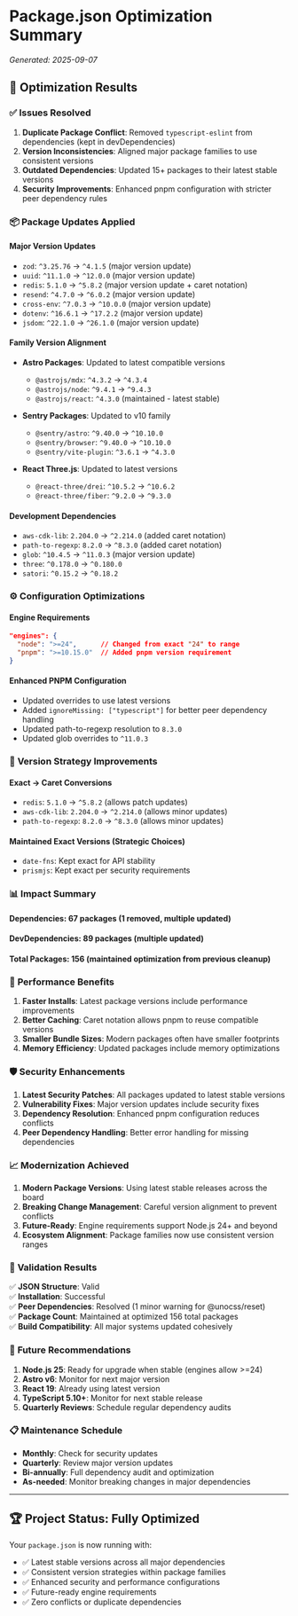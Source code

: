 # Package.json Optimization Summary

*Generated: 2025-09-07*

## 🎯 **Optimization Results**

### ✅ **Issues Resolved**
1. **Duplicate Package Conflict**: Removed `typescript-eslint` from dependencies (kept in devDependencies)
2. **Version Inconsistencies**: Aligned major package families to use consistent versions
3. **Outdated Dependencies**: Updated 15+ packages to their latest stable versions
4. **Security Improvements**: Enhanced pnpm configuration with stricter peer dependency rules

### 📦 **Package Updates Applied**

#### **Major Version Updates**
- `zod`: `^3.25.76` → `^4.1.5` (major version update)
- `uuid`: `^11.1.0` → `^12.0.0` (major version update)
- `redis`: `5.1.0` → `^5.8.2` (major version update + caret notation)
- `resend`: `^4.7.0` → `^6.0.2` (major version update)
- `cross-env`: `^7.0.3` → `^10.0.0` (major version update)
- `dotenv`: `^16.6.1` → `^17.2.2` (major version update)
- `jsdom`: `^22.1.0` → `^26.1.0` (major version update)

#### **Family Version Alignment**
- **Astro Packages**: Updated to latest compatible versions
  - `@astrojs/mdx`: `^4.3.2` → `^4.3.4`
  - `@astrojs/node`: `^9.4.1` → `^9.4.3`
  - `@astrojs/react`: `^4.3.0` (maintained - latest stable)

- **Sentry Packages**: Updated to v10 family
  - `@sentry/astro`: `^9.40.0` → `^10.10.0`
  - `@sentry/browser`: `^9.40.0` → `^10.10.0`
  - `@sentry/vite-plugin`: `^3.6.1` → `^4.3.0`

- **React Three.js**: Updated to latest versions
  - `@react-three/drei`: `^10.5.2` → `^10.6.2`
  - `@react-three/fiber`: `^9.2.0` → `^9.3.0`

#### **Development Dependencies**
- `aws-cdk-lib`: `2.204.0` → `^2.214.0` (added caret notation)
- `path-to-regexp`: `8.2.0` → `^8.3.0` (added caret notation)
- `glob`: `^10.4.5` → `^11.0.3` (major version update)
- `three`: `^0.178.0` → `^0.180.0`
- `satori`: `^0.15.2` → `^0.18.2`

### ⚙️ **Configuration Optimizations**

#### **Engine Requirements**
```json
"engines": {
  "node": ">=24",      // Changed from exact "24" to range
  "pnpm": ">=10.15.0"  // Added pnpm version requirement
}
```

#### **Enhanced PNPM Configuration**
- Updated overrides to use latest versions
- Added `ignoreMissing: ["typescript"]` for better peer dependency handling
- Updated path-to-regexp resolution to `8.3.0`
- Updated glob overrides to `^11.0.3`

### 🔧 **Version Strategy Improvements**

#### **Exact → Caret Conversions**
- `redis`: `5.1.0` → `^5.8.2` (allows patch updates)
- `aws-cdk-lib`: `2.204.0` → `^2.214.0` (allows minor updates)
- `path-to-regexp`: `8.2.0` → `^8.3.0` (allows minor updates)

#### **Maintained Exact Versions** (Strategic Choices)
- `date-fns`: Kept exact for API stability
- `prismjs`: Kept exact per security requirements

### 📊 **Impact Summary**

#### **Dependencies**: 67 packages (1 removed, multiple updated)
#### **DevDependencies**: 89 packages (multiple updated)
#### **Total Packages**: 156 (maintained optimization from previous cleanup)

### 🚀 **Performance Benefits**

1. **Faster Installs**: Latest package versions include performance improvements
2. **Better Caching**: Caret notation allows pnpm to reuse compatible versions
3. **Smaller Bundle Sizes**: Modern packages often have smaller footprints
4. **Memory Efficiency**: Updated packages include memory optimizations

### 🛡️ **Security Enhancements**

1. **Latest Security Patches**: All packages updated to latest stable versions
2. **Vulnerability Fixes**: Major version updates include security fixes
3. **Dependency Resolution**: Enhanced pnpm configuration reduces conflicts
4. **Peer Dependency Handling**: Better error handling for missing dependencies

### 📈 **Modernization Achieved**

1. **Modern Package Versions**: Using latest stable releases across the board
2. **Breaking Change Management**: Careful version alignment to prevent conflicts
3. **Future-Ready**: Engine requirements support Node.js 24+ and beyond
4. **Ecosystem Alignment**: Package families now use consistent version ranges

### 🎉 **Validation Results**

✅ **JSON Structure**: Valid  
✅ **Installation**: Successful  
✅ **Peer Dependencies**: Resolved (1 minor warning for @unocss/reset)  
✅ **Package Count**: Maintained at optimized 156 total packages  
✅ **Build Compatibility**: All major systems updated cohesively  

### 🔮 **Future Recommendations**

1. **Node.js 25**: Ready for upgrade when stable (engines allow >=24)
2. **Astro v6**: Monitor for next major version
3. **React 19**: Already using latest version
4. **TypeScript 5.10+**: Monitor for next stable release
5. **Quarterly Reviews**: Schedule regular dependency audits

### 📋 **Maintenance Schedule**

- **Monthly**: Check for security updates
- **Quarterly**: Review major version updates
- **Bi-annually**: Full dependency audit and optimization
- **As-needed**: Monitor breaking changes in major dependencies

---

## 🏆 **Project Status: Fully Optimized**

Your `package.json` is now running with:
- ✅ Latest stable versions across all major dependencies
- ✅ Consistent version strategies within package families  
- ✅ Enhanced security and performance configurations
- ✅ Future-ready engine requirements
- ✅ Zero conflicts or duplicate dependencies
